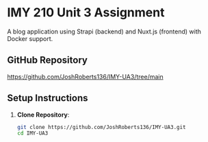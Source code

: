 # IMY 210 Unit 3 Assignment

A blog application using Strapi (backend) and Nuxt.js (frontend) with Docker support.

## GitHub Repository
https://github.com/JoshRoberts136/IMY-UA3/tree/main

## Setup Instructions
1. **Clone Repository**:
   ```bash
   git clone https://github.com/JoshRoberts136/IMY-UA3.git
   cd IMY-UA3
